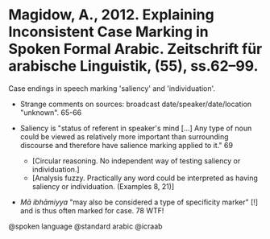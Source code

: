 # Magidow, A., 2012. Explaining Inconsistent Case Marking in Spoken Formal Arabic.  Zeitschrift für arabische Linguistik, (55), ss.62–99.

Case endings in speech marking 'saliency' and 'individuation'.

- Strange comments on sources: broadcast date/speaker/date/location "unknown". 65-66

- Saliency is "status of referent in speaker's mind [...] Any type of noun could be viewed as relatively more important than surrounding discourse and therefore have salience marking applied to it." 69 
    - [Circular reasoning. No independent way of testing saliency or individuation.] 
    - [Analysis fuzzy. Practically any word could be interpreted as having saliency or individuation. (Examples 8, 21)]

- *Mā ibhāmiyya* "may also be considered a type of specificity marker" [!] and is thus often marked for case. 78 WTF!

@spoken language
@standard arabic
@icraab
